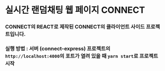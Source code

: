 # 실시간 랜덤채팅 웹 페이지 CONNECT 

### CONNECT의 REACT로 제작된 CONNECT의 클라이언트 사이드 프로젝트입니다.

### 실행 방법 : 서버 (connect-express) 프로젝트의 `http://localhost:4000`의 포트가 열려 있을 때 `yarn start`로 프로젝트 시작
